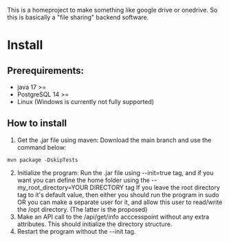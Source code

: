 This is a homeproject to make something like google drive or onedrive.
So this is basically a "file sharing" backend software.

# Install
## Prerequirements:
- java 17 >=
- PostgreSQL 14 >=
- Linux (Windows is currently not fully supported)

## How to install
1. Get the .jar file using maven: Download the main branch and use the command below:
```
mvn package -DskipTests
```
2. Initialize the program:
Run the .jar file using --init=true tag, and if you want you can define the home folder using the --my_root_directory=YOUR DIRECTORY tag
If you leave the root directory tag to it's default value, then either you should run the program in sudo OR you can make a separate user for it, and allow this user to read/write the /opt directory. (The latter is the proposed)
3. Make an API call to the /api/get/info acccesspoint without any extra attributes. This should initialize the directory structure.
4. Restart the program without the --init tag.
